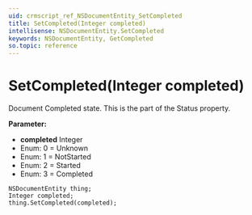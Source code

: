```yaml
---
uid: crmscript_ref_NSDocumentEntity_SetCompleted
title: SetCompleted(Integer completed)
intellisense: NSDocumentEntity.SetCompleted
keywords: NSDocumentEntity, GetCompleted
so.topic: reference
---
```


# SetCompleted(Integer completed)

Document Completed state. This is the part of the Status property. 

**Parameter:** 
* **completed** Integer
* Enum: 0 = Unknown 
* Enum: 1 = NotStarted 
* Enum: 2 = Started 
* Enum: 3 = Completed 

```crmscript
NSDocumentEntity thing;
Integer completed;
thing.SetCompleted(completed);
```

